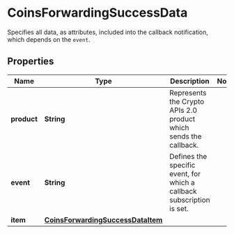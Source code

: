 

# CoinsForwardingSuccessData

Specifies all data, as attributes, included into the callback notification, which depends on the `event`.

## Properties

Name | Type | Description | Notes
------------ | ------------- | ------------- | -------------
**product** | **String** | Represents the Crypto APIs 2.0 product which sends the callback. | 
**event** | **String** | Defines the specific event, for which a callback subscription is set. | 
**item** | [**CoinsForwardingSuccessDataItem**](CoinsForwardingSuccessDataItem.md) |  | 



